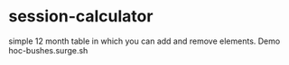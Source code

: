 # session-calculator
simple 12 month table in which you can add and remove elements.
Demo 
hoc-bushes.surge.sh
